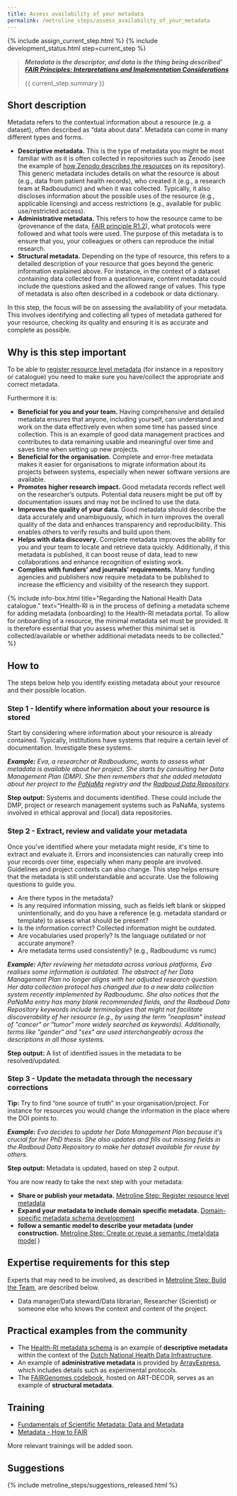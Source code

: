 ```yaml
---
title: Assess availability of your metadata
permalink: /metroline_steps/assess_availability_of_your_metadata
---
```


{% include assign_current_step.html %}
{% include development_status.html step=current_step %}

>***Metadata is the descriptor, and data is the thing being described' [FAIR Principles: Interpretations and Implementation Considerations](https://www.sciengine.com/DI/doi/10.1162/dint_r_00024)***
> 
> {{ current_step.summary }}

## Short description 
Metadata refers to the contextual information about a resource (e.g. a dataset), often described as “data about data”. Metadata can come in many different types and forms. 

* **Descriptive metadata.** This is the type of metadata you might be most familiar with as it is often collected in repositories such as Zenodo (see the example of [how Zenodo describes the resources](https://help.zenodo.org/docs/deposit/describe-records/) on its repository). This generic metadata includes details on what the resource is about (e.g., data from patient health records), who created it (e.g., a research team at Radboudumc) and when it was collected. Typically, it also discloses information about the possible uses of the resource (e.g., applicable licensing) and access restrictions (e.g., available for public use/restricted access).
* **Administrative metadata.** This refers to how the resource came to be (provenance of the data, [FAIR principle R1.2](https://www.go-fair.org/fair-principles/r1-2-metadata-associated-detailed-provenance/)), what protocols were followed and what tools were used. The purpose of this metadata is to ensure that you, your colleagues or others can reproduce the initial research.
* **Structural metadata.** Depending on the type of resource, this refers to a detailed description of your resource that goes beyond the generic information explained above. For instance, in the context of a dataset containing data collected from a questionnaire, content metadata could include the questions asked and the allowed range of values. This type of metadata is also often described in a codebook or data dictionary.

In this step, the focus will be on assessing the availability of your metadata. This involves identifying and collecting all types of metadata gathered for your resource, checking its quality and ensuring it is as accurate and complete as possible.

## Why is this step important 
To be able to [register resource level metadata](https://health-ri.atlassian.net/wiki/spaces/FSD/pages/272924765) (for instance in a repository or catalogue) you need to make sure you have/collect the appropriate and correct metadata.  

Furthermore it is: 
* **Beneficial for you and your team.** Having comprehensive and detailed metadata ensures that anyone, including yourself, can understand and work on the data effectively even when some time has passed since collection. This is an example of good data management practices and contributes to data remaining usable and meaningful over time and saves time when setting up new projects. 
* **Beneficial for the organisation.** Complete and error-free metadata makes it easier for organisations to migrate information about its projects between systems, especially when newer software versions are available. 
* **Promotes higher research impact.** Good metadata records reflect well on the researcher’s outputs. Potential data reusers might be put off by documentation issues and may not be inclined to use the data.
* **Improves the quality of your data.** Good metadata should describe the data accurately and unambiguously, which in turn improves the overall quality of the data and enhances transparency and reproducibility. This enables others to verify results and build upon them.
* **Helps with data discovery.** Complete metadata improves the ability for you and your team to locate and retrieve data quickly. Additionally, if this metadata is published, it can boost reuse of data, lead to new collaborations and enhance recognition of existing work.
* **Complies with funders’ and journals’ requirements.** Many funding agencies and publishers now require metadata to be published to increase the efficiency and visibility of the research they support.

{% include info-box.html title="Regarding the National Health Data catalogue." text="Health-RI is in the process of defining a metadata scheme for adding metadata (onboarding) to the Health-RI metadata portal. To allow for onboarding of a resource, the minimal metadata set must be provided. It is therefore essential that you assess whether this minimal set is collected/available or whether additional metadata needs to be collected." %}

## How to
The steps below help you identify existing metadata about your resource and their possible location.

### Step 1 - Identify where information about your resource is stored
Start by considering where information about your resource is already contained. Typically, institutions have systems that require a certain level of documentation. Investigate these systems. 

_**Example:** Eva, a researcher at Radboudumc, wants to assess what metadata is available about her project. She starts by consulting her Data Management Plan (DMP). She then remembers that she added metadata about her project to the [PaNaMa](https://panama-rms.eu/) registry and the [Radboud Data Repository](https://data.ru.nl/)._ 

**Step output:** Systems and documents identified. These could include the DMP, project or research management systems such as PaNaMa, systems involved in ethical approval and (local) data repositories. 

### Step 2 - Extract, review and validate your metadata
Once you've identified where your metadata might reside, it's time to extract and evaluate it. Errors and inconsistencies can naturally creep into your records over time, especially when many people are involved. Guidelines and project contexts can also change. This step helps ensure that the metadata is still understandable and accurate. Use the following questions to guide you. 

* Are there typos in the metadata? 
* Is any required information missing, such as fields left blank or skipped unintentionally, and do you have a reference (e.g. metadata standard or template) to assess what should be present?
* Is the information correct? Collected information might be outdated. 
* Are vocabularies used properly? Is the language outdated or not accurate anymore?
* Are metadata terms used consistently? (e.g., Radboudumc vs rumc) 

_**Example:** After reviewing her metadata across various platforms, Eva realises some information is outdated. The abstract of her Data Management Plan no longer aligns with her adjusted research question. Her data collection protocol has changed due to a new data collection system recently implemented by Radboudumc. She also notices that the PaNaMa entry has many blank recommended fields, and the Radboud Data Repository keywords include terminologies that might not facilitate discoverability of her resource (e.g., by using the term "neoplasm" instead of "cancer" or "tumor" more widely searched as keywords). Additionally, terms like "gender" and "sex" are used interchangeably across the descriptions in all those systems._ 

**Step output:** A list of identified issues in the metadata to be resolved/updated. 

### Step 3 - Update the metadata through the necessary corrections
**Tip:** Try to find “one source of truth” in your organisation/project. For instance for resources you would change the information in the place where the DOI points to. 

_**Example:** Eva decides to update her Data Management Plan because it's crucial for her PhD thesis. She also updates and fills out missing fields in the Radboud Data Repository to make her dataset available for reuse by others._ 

**Step output:** Metadata is updated, based on step 2 output. 


You are now ready to take the next step with your metadata: 
* **Share or publish your metadata.** [Metroline Step: Register resource level metadata]({{site.baseurl}}/metroline_steps/register_resource_level_metadata) 
* **Expand your metadata to include domain specific metadata.** [Domain-specific metadata schema development](https://health-ri.atlassian.net/wiki/spaces/FSD/pages/545783826)
* **follow a semantic model to describe your metadata (under construction.** [Metroline Step: Create or reuse a semantic (meta)data model]({{site.baseurl}}/metroline_steps/create_or_reuse_a_semantic_model) )

## Expertise requirements for this step 
Experts that may need to be involved, as described in [Metroline Step: Build the Team]({{site.baseurl}}/metroline_steps/build_the_team), are described below.
* Data manager/Data steward/Data librarian, Researcher (Scientist) or someone else who knows the context and content of the project.

## Practical examples from the community 
* The [Health-RI metadata schema](https://github.com/Health-RI/health-ri-metadata) is an example of **descriptive metadata** within the context of the [Dutch National Health Data Infrastructure](https://www.healthdata.nl/en).
* An example of **administrative metadata** is provided by [ArrayExpress](https://www.ebi.ac.uk/biostudies/arrayexpress/studies/E-MTAB-11745), which includes details such as experimental protocols.
* The [FAIRGenomes codebook](https://decor.nictiz.nl/ad/#/fairgenomes-/project/overview), hosted on ART-DECOR, serves as an example of **structural metadata**.

## Training
* [Fundamentals of Scientific Metadata: Data and Metadata](https://carpentries-incubator.github.io/scientific-metadata/instructor/data-metadata.html#metadata)  
* [Metadata - How to FAIR](https://howtofair.dk/how-to-fair/metadata/#what-are-metadata) 

More relevant trainings will be added soon.

## Suggestions
{% include metroline_steps/suggestions_released.html %}


